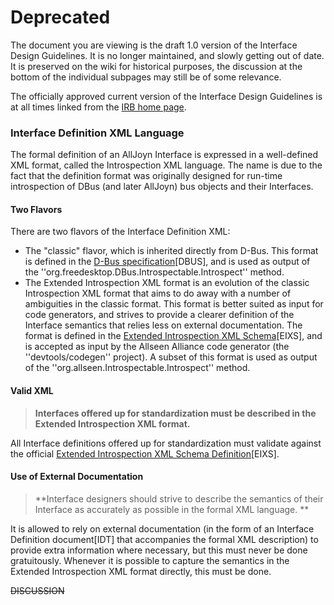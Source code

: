 # Deprecated

The document you are viewing is the draft 1.0 version of the Interface Design Guidelines. It is no longer maintained, and slowly getting out of date. It is preserved on the wiki for historical purposes, the discussion at the bottom of the individual subpages may still be of some relevance.

The officially approved current version of the Interface Design Guidelines is at all times linked from the [IRB home page](/interfacereviewboard).

### Interface Definition XML Language

The formal definition of an AllJoyn Interface is expressed in a well-defined XML format, called the Introspection XML language. The name is due to the fact that the definition format was originally designed for run-time introspection of DBus (and later AllJoyn) bus objects and their Interfaces.

#### Two Flavors

There are two flavors of the Interface Definition XML:

*  The "classic" flavor, which is inherited directly from D-Bus. This format is defined in the [D-Bus specification](http://dbus.freedesktop.org/doc/dbus-specification.html)[DBUS], and is used as output of the ''org.freedesktop.DBus.Introspectable.Introspect'' method.
*  The Extended Introspection XML format is an evolution of the classic Introspection XML format that aims to do away with a number of ambiguities in the classic format. This format is better suited as input for code generators, and strives to provide a clearer definition of the Interface semantics that relies less on external documentation. The format is defined in the [Extended Introspection XML Schema](irb/extended_introspection_xml)[EIXS], and is accepted as input by the Allseen Alliance code generator (the ''devtools/codegen'' project). A subset of this format is used as output of the ''org.allseen.Introspectable.Introspect'' method.

#### Valid XML

> **Interfaces offered up for standardization must be described in the Extended Introspection XML format.**

All Interface definitions offered up for standardization must validate against the official [Extended Introspection XML Schema Definition](irb/extended_introspection_xml#schema_definition)[EIXS].

#### Use of External Documentation

> **Interface designers should strive to describe the semantics of their Interface as accurately as possible in the formal XML language. **

It is allowed to rely on external documentation (in the form of an Interface Definition document[IDT] that accompanies the formal XML description) to provide extra information where necessary, but this must never be done gratuitously. Whenever it is possible to capture the semantics in the Extended Introspection XML format directly, this must be done.

~~DISCUSSION~~
